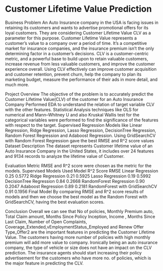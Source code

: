 # **Customer Lifetime Value Prediction**
Business Problem
An Auto Insurance company in the USA is facing issues in retaining its customers and wants to advertise promotional offers for its loyal customers. They are considering Customer Lifetime Value CLV as a parameter for this purpose. Customer Lifetime Value represents a customer’s value to a company over a period of time. It’s a competitive market for insurance companies, and the insurance premium isn’t the only determining factor in a customer’s decisions. CLV is a customer-centric metric, and a powerful base to build upon to retain valuable customers, increase revenue from less valuable customers, and improve the customer experience overall. Using CLV effectively can improve customer acquisition and customer retention, prevent churn, help the company to plan its marketing budget, measure the performance of their ads in more detail, and much more.

Project Overview
The objective of the problem is to accurately predict the Customer Lifetime Value(CLV) of the customer for an Auto Insurance Company
Performed EDA to understand the relation of target variable CLV with the other features.
Statistical Analysis techniques like OLS for numerical and Mann–Whitney U and also Kruskal Wallis test for the categorical variables were performed to find the significance of the features with respect to the target.
Supervised Regression Models like Linear Regression, Ridge Regression, Lasso Regression, DecisionTree Regression, Random Forest Regression and Adaboost Regression.
Using GridSearchCV with Random Forest Regression gave the best RMSE and R^2 score values
Dataset Description
The dataset represents Customer lifetime value of an Auto Insurance Company in the United States, it includes over 24 features and 9134 records to analyze the lifetime value of Customer.



Evaluation Metric
RMSE and R^2 score were chosen as the metric for the models.
Supervised Models Used
Model	R^2 Score	RMSE
Linear Regression	0.25	0.5772
Ridge Regression	0.21	0.5925
Lasso Regression	0.19	0.5992
DecisionTree Regression	0.84	0.2668
RandomForest Regression	0.90	0.2047
Adaboost Regression	0.89	0.2181
RandomForest with GridSearchCV	0.91	0.1956
Final Model
By comparing RMSE and R^2 score results of models and then we choose the best model as the Random Forest with GridSearchCV, having the best evaluation scores.

Conclusion
Overall we can see that No of policies, Monthly Premium auto, Total Claim amount, Months Since Policy Inception, Income , Months Since Last Claim, Number of Open Complaints, Coverage_Extended,vEmploymentStatus_Employed and Renew Offer Type_Offer2 are the important features in predicting the Customer Lifetime Value.
The customers having more number of policies with high monthly premium will add more value to company.
Ironically being an auto insurance company, the type of vehicle or size does not have an impact on the CLV prediction.
The insurance agents should start increasing their policy advertisement for the customers who have more no. of policies, which is the major feature in predicting the CLV.
